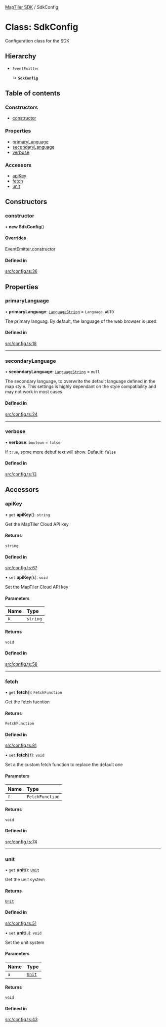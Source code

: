 [MapTiler SDK](../README.md) / SdkConfig

# Class: SdkConfig

Configuration class for the SDK

## Hierarchy

- `EventEmitter`

  ↳ **`SdkConfig`**

## Table of contents

### Constructors

- [constructor](SdkConfig.md#constructor)

### Properties

- [primaryLanguage](SdkConfig.md#primarylanguage)
- [secondaryLanguage](SdkConfig.md#secondarylanguage)
- [verbose](SdkConfig.md#verbose)

### Accessors

- [apiKey](SdkConfig.md#apikey)
- [fetch](SdkConfig.md#fetch)
- [unit](SdkConfig.md#unit)

## Constructors

### constructor

• **new SdkConfig**()

#### Overrides

EventEmitter.constructor

#### Defined in

[src/config.ts:36](https://github.com/maptiler/maptiler-sdk-js/blob/31b341d/src/config.ts#L36)

## Properties

### primaryLanguage

• **primaryLanguage**: [`LanguageString`](../README.md#languagestring) = `Language.AUTO`

The primary languag. By default, the language of the web browser is used.

#### Defined in

[src/config.ts:18](https://github.com/maptiler/maptiler-sdk-js/blob/31b341d/src/config.ts#L18)

___

### secondaryLanguage

• **secondaryLanguage**: [`LanguageString`](../README.md#languagestring) = `null`

The secondary language, to overwrite the default language defined in the map style.
This settings is highly dependant on the style compatibility and may not work in most cases.

#### Defined in

[src/config.ts:24](https://github.com/maptiler/maptiler-sdk-js/blob/31b341d/src/config.ts#L24)

___

### verbose

• **verbose**: `boolean` = `false`

If `true`, some more debuf text will show. Default: `false`

#### Defined in

[src/config.ts:13](https://github.com/maptiler/maptiler-sdk-js/blob/31b341d/src/config.ts#L13)

## Accessors

### apiKey

• `get` **apiKey**(): `string`

Get the MapTiler Cloud API key

#### Returns

`string`

#### Defined in

[src/config.ts:67](https://github.com/maptiler/maptiler-sdk-js/blob/31b341d/src/config.ts#L67)

• `set` **apiKey**(`k`): `void`

Set the MapTiler Cloud API key

#### Parameters

| Name | Type |
| :------ | :------ |
| `k` | `string` |

#### Returns

`void`

#### Defined in

[src/config.ts:58](https://github.com/maptiler/maptiler-sdk-js/blob/31b341d/src/config.ts#L58)

___

### fetch

• `get` **fetch**(): `FetchFunction`

Get the fetch fucntion

#### Returns

`FetchFunction`

#### Defined in

[src/config.ts:81](https://github.com/maptiler/maptiler-sdk-js/blob/31b341d/src/config.ts#L81)

• `set` **fetch**(`f`): `void`

Set a the custom fetch function to replace the default one

#### Parameters

| Name | Type |
| :------ | :------ |
| `f` | `FetchFunction` |

#### Returns

`void`

#### Defined in

[src/config.ts:74](https://github.com/maptiler/maptiler-sdk-js/blob/31b341d/src/config.ts#L74)

___

### unit

• `get` **unit**(): [`Unit`](../README.md#unit)

Get the unit system

#### Returns

[`Unit`](../README.md#unit)

#### Defined in

[src/config.ts:51](https://github.com/maptiler/maptiler-sdk-js/blob/31b341d/src/config.ts#L51)

• `set` **unit**(`u`): `void`

Set the unit system

#### Parameters

| Name | Type |
| :------ | :------ |
| `u` | [`Unit`](../README.md#unit) |

#### Returns

`void`

#### Defined in

[src/config.ts:43](https://github.com/maptiler/maptiler-sdk-js/blob/31b341d/src/config.ts#L43)
